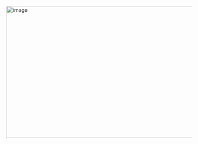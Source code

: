 <img width="811" height="359" alt="image" src="https://github.com/user-attachments/assets/182e75c3-a2f5-43d3-b2c1-120d54267398" />
